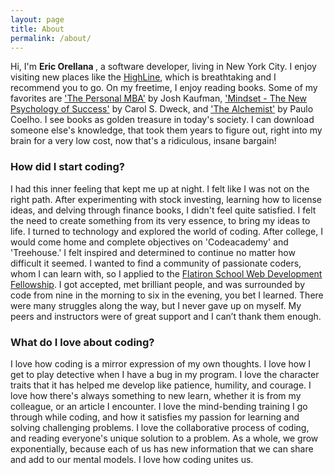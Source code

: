 ```yaml
---
layout: page
title: About
permalink: /about/
---
```


Hi, I'm <strong> Eric Orellana </strong>, a software developer, living in New York City. I enjoy visiting new places like the [HighLine](http://www.thehighline.org/about), which is breathtaking and I recommend you to go. On my freetime, I enjoy reading books. Some of my favorites are ['The Personal MBA'](http://www.amazon.com/The-Personal-MBA-Master-Business/dp/1591845572) by Josh Kaufman, ['Mindset - The New Psychology of Success'](http://www.amazon.com/Mindset-The-New-Psychology-Success/dp/0345472322) by Carol S. Dweck, and ['The Alchemist'](http://www.amazon.com/The-Alchemist-Paulo-Coelho/dp/0061122416) by Paulo Coelho. I see books as golden treasure in today's society. I can download someone else's knowledge, that took them years to figure out, right into my brain for a very low cost, now that's a ridiculous, insane bargain!

### How did I start coding?
I had this inner feeling that kept me up at night. I felt like I was not on the right path. After experimenting with stock investing, learning how to license ideas, and delving through finance books, I didn't feel quite satisfied. I felt the need to create something from its very essence, to bring my ideas to life. I turned to technology and explored the world of coding. After college, I would come home and complete objectives on 'Codeacademy' and 'Treehouse.' I felt inspired and determined to continue no matter how difficult it seemed. I wanted to find a community of passionate coders, whom I can learn with, so I applied to the [Flatiron School Web Development Fellowship](http://flatironschool.com/nycworkforce1/). I got accepted, met brilliant people, and was surrounded by code from nine in the morning to six in the evening, you bet I learned. There were many struggles along the way, but I never gave up on myself. My peers and instructors were of great support and I can’t thank them enough.

### What do I love about coding?
I love how coding is a mirror expression of my own thoughts. I love how I get to play detective when I have a bug in my program. I love the character traits that it has helped me develop like patience, humility, and courage. I love how there's always something to new learn, whether it is from my colleague, or an article I encounter. I love the mind-bending training I go through while coding, and how it satisfies my passion for learning and solving challenging problems. I love the collaborative process of coding, and reading everyone's unique solution to a problem. As a whole, we grow exponentially, because each of us has new information that we can share and add to our mental models. I love how coding unites us.

